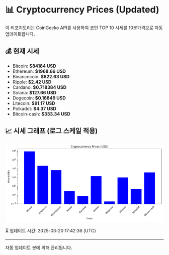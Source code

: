 
# 📊 Cryptocurrency Prices (Updated)

이 리포지토리는 CoinGecko API를 사용하여 코인 TOP 10 시세를 10분가격으로 자동 업데이트합니다.

## 💰 현재 시세
- Bitcoin: **$84184 USD**
- Ethereum: **$1968.66 USD**
- Binancecoin: **$622.63 USD**
- Ripple: **$2.42 USD**
- Cardano: **$0.718384 USD**
- Solana: **$127.66 USD**
- Dogecoin: **$0.16849 USD**
- Litecoin: **$91.17 USD**
- Polkadot: **$4.37 USD**
- Bitcoin-cash: **$333.34 USD**

## 📈 시세 그래프 (로그 스케일 적용)
![Crypto Prices](crypto_prices.png)

⏳ 업데이트 시간: 2025-03-20 17:42:36 (UTC)

---
자동 업데이트 봇에 의해 관리됩니다.
